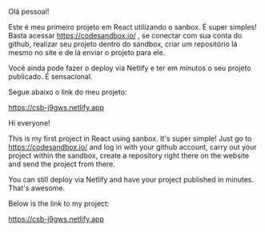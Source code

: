 Olá pessoal!

Este é meu primeiro projeto em React utilizando o sanbox. É super simples! Basta acessar https://codesandbox.io/ , se conectar com sua conta do github, realizar seu projeto dentro do sandbox, criar um repositório lá mesmo no site e de lá enviar o projeto para ele. 

Você ainda pode fazer o deploy via Netlify e ter em minutos o seu projeto publicado. É sensacional. 

Segue abaixo o link do meu projeto: 

https://csb-j9gws.netlify.app


Hi everyone!

This is my first project in React using sanbox. It's super simple! Just go to https://codesandbox.io/ and log in with your github account, carry out your project within the sandbox, create a repository right there on the website and send the project from there. 

You can still deploy via Netlify and have your project published in minutes. That's awesome. 

Below is the link to my project:

https://csb-j9gws.netlify.app
